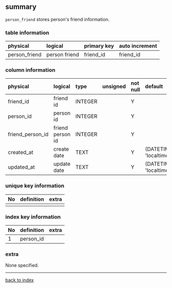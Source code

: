 ## summary
`person_friend` stores person's friend information.

### table information
| physical      | logical       | primary key | auto increment |
|:--------------|:--------------|:------------|:---------------|
| person_friend | person friend | friend_id   | friend_id      |

### column information
| physical         | logical          | type    | unsigned | not null | default                        | extra |
|:-----------------|:-----------------|:--------|:---------|:---------|:-------------------------------|:------|
| friend_id        | friend id        | INTEGER |          | Y        |                                |       |
| person_id        | person id        | INTEGER |          | Y        |                                |       |
| friend_person_id | friend person id | INTEGER |          | Y        |                                |       |
| created_at       | create date      | TEXT    |          | Y        | (DATETIME('now', 'localtime')) |       |
| updated_at       | update date      | TEXT    |          | Y        | (DATETIME('now', 'localtime')) |       |

### unique key information
| No | definition | extra |
|:---|:-----------|-------|
|    |            |       |

### index key information
| No | definition | extra |
|:---|:-----------|-------|
| 1  | person_id  |       |

### extra
None specified.

---
[back to index](./index.md)